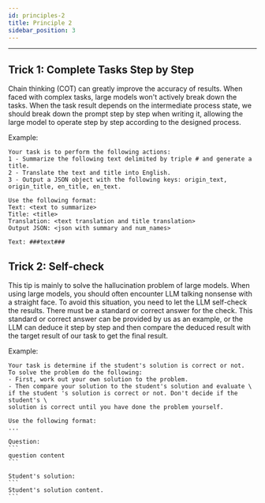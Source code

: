 ```yaml
---
id: principles-2
title: Principle 2
sidebar_position: 3
---
```


----

## Trick 1: Complete Tasks Step by Step

Chain thinking (COT) can greatly improve the accuracy of results. When faced with complex tasks, large models won't actively break down the tasks. When the task result depends on the intermediate process state, we should break down the prompt step by step when writing it, allowing the large model to operate step by step according to the designed process.

Example:

```
Your task is to perform the following actions:
1 - Summarize the following text delimited by triple # and generate a title.
2 - Translate the text and title into English.
3 - Output a JSON object with the following keys: origin_text, origin_title, en_title, en_text.

Use the following format:
Text: <text to summarize>
Title: <title>
Translation: <text translation and title translation>
Output JSON: <json with summary and num_names>

Text: ###text###
```



## Trick 2: Self-check

This tip is mainly to solve the hallucination problem of large models. When using large models, you should often encounter LLM talking nonsense with a straight face. To avoid this situation, you need to let the LLM self-check the results. There must be a standard or correct answer for the check. This standard or correct answer can be provided by us as an example, or the LLM can deduce it step by step and then compare the deduced result with the target result of our task to get the final result.

Example:

````
Your task is determine if the student's solution is correct or not.
To solve the problem do the following:
- First, work out your own solution to the problem.
- Then compare your solution to the student's solution and evaluate \
if the student 's solution is correct or not. Don't decide if the student's \
solution is correct until you have done the problem yourself.

Use the following format:
...

Question:
```
question content
```

Student's solution:
```
Student's solution content.
```
````

